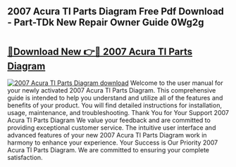 ## 2007 Acura Tl Parts Diagram Free Pdf Download - Part-TDk New Repair Owner Guide 0Wg2g

# <h2><a href="http://dfkxu2.blite.top/?on=2007+Acura+Tl+Parts+Diagram">🔗Download New 👉🔴 2007 Acura Tl Parts Diagram</a></h2>

[![2007 Acura Tl Parts Diagram download](https://i.imgur.com/lujVjoI.png)](http://dfkxu2.blite.top/?on=2007+Acura+Tl+Parts+Diagram)
Welcome to the user manual for your newly activated 2007 Acura Tl Parts Diagram. This comprehensive guide is intended to help you understand and utilize all of the features and benefits of your product. You will find detailed instructions for installation, usage, maintenance, and troubleshooting. Thank You for Your Support 2007 Acura Tl Parts Diagram We value your feedback and are committed to providing exceptional customer service. The intuitive user interface and advanced features of your new 2007 Acura Tl Parts Diagram work in harmony to enhance your experience. Your Success is Our Priority 2007 Acura Tl Parts Diagram. We are committed to ensuring your complete satisfaction.
